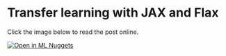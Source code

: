 # Transfer learning with JAX and Flax

Click the image below to read the post online.

<a target="_blank" href="https://www.machinelearningnuggets.com/transfer-learning-with-jax-flax"><img src="https://www.machinelearningnuggets.com/ezoimgfmt/digitalpress.fra1.cdn.digitaloceanspaces.com/mhujhsj/2022/07/logho-1.png?ezimgfmt=ng:webp/ngcb1" alt="Open in ML Nuggets"></a>